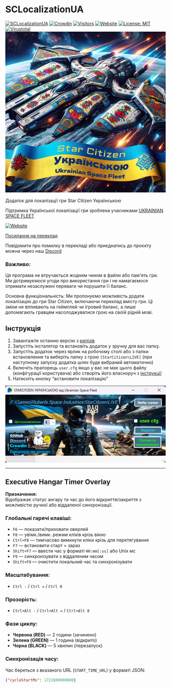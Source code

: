 # SCLocalizationUA
[![SCLocalizationUA](https://img.shields.io/github/release/Vova-Bob/SCLoc_App?include_prereleases&sort=date&label=SCLocalizationUA)](https://github.com/Vova-Bob/SCLoc_App/releases/latest)
[![Crowdin](https://badges.crowdin.net/star-citizen-localization-ua/localized.svg)](https://shorturl.at/dopMW)
[![Visitors](https://api.visitorbadge.io/api/visitors?path=Vova-Bob%2FSCLoc_App&labelColor=%2337d67a&countColor=%23263759&style=plastic&labelStyle=lower)](https://visitorbadge.io/status?path=Vova-Bob%2FSCLoc_App)
[![Website](https://img.shields.io/website?url=https%3A%2F%2Fusf.42web.io%2F&down_message=SITE&style=flat&label=USF&labelColor=blue&color=yellow)](https://usf.42web.io/)
[![License: MIT](https://img.shields.io/badge/License-MIT-yellow.svg)](https://github.com/Vova-Bob/SCLoc_App/blob/main/LICENSE)
[![Virustotal](https://img.shields.io/static/v1?label=Virustotal&message=Scan&color=blue)](https://www.virustotal.com/gui/file/709552463786858d54e9285df1e69d8f4acd9130a614b42f4490344b8f7fb70a?nocache=1)
![SClocApp](https://github.com/Vova-Bob/SCLoc_App/blob/main/img/sclocua.jpg)

Додаток для локалізації гри Star Citizen Українською

Підтримка Української локалізації гри зроблена учасниками [UKRAINIAN SPACE FLEET](https://robertsspaceindustries.com/orgs/UKR)

[![Website](https://img.shields.io/website?url=https%3A%2F%2Fsend.monobank.ua%2Fjar%2F44HXkQkorg&up_message=%D0%9F%D1%80%D0%BE%D0%B5%D0%BA%D1%82&style=for-the-badge&label=%D0%9F%D1%96%D0%B4%D1%82%D1%80%D0%B8%D0%BC%D0%B0%D1%82%D0%B8)
](https://send.monobank.ua/jar/44HXkQkorg)

[Посилання на переклад](https://github.com/Vova-Bob/SC_localization_UA)

Повідомити про помилку в перекладі або приєднатись до проєкту можна через наш [Discord](https://discord.gg/TkaN6Yv4VT)

### Важливо:
Ця програма не втручається жодним чином в файли або пам'ять гри. Ми дотримуємося угоди про використання гри і не намагаємося отримати незаслужені переваги чи порушити її баланс.

Основна функціональність:
Ми пропонуємо можливість додати локалізацію до гри Star Citizen, включаючи переклад вмісту гри. Ці зміни не впливають на геймплей чи ігровий баланс, а лише допомагають гравцям насолоджуватися грою на своїй рідній мові.

## Інструкція

1. Завантажте останню версію з [релізів](https://github.com/Vova-Bob/SCLoc_App/releases/latest)
2. Запустіть інсталятор та встановіть додаток у зручну для вас папку.
3. Запустіть додаток через ярлик на робочому столі або з папки встановлення та виберіть папку з грою `[StarCitizen\LIVE]`
   (при наступному запуску додатка шлях буде вибраний автоматично)
4. Включіть прапорець `user.cfg` якщо у вас не має цього файлу (конфігурації користувача) або створіть його власноруч з [інструкції](https://github.com/Vova-Bob/SC_localization_UA)
5. Натисніть кнопку "встановити локалізацію"
   
![Опис зображення](https://github.com/Vova-Bob/SCLoc_App/blob/main/img/8.png)

---

## Executive Hangar Timer Overlay

**Призначення:**  
Відображає статус ангару та час до його відкриття/закриття з можливістю ручної або віддаленої синхронізації.

### Глобальні гарячі клавіші:
- `F6` — показати/приховати оверлей  
- `F8` — увімк./вимк. режим кліків крізь вікно  
- `Ctrl+F8` — тимчасово вимкнути кліки крізь для перетягування  
- `F7` — встановити старт = зараз  
- `Shift+F7` — ввести час у форматі `HH:mm[:ss]` або Unix мс  
- `F9` — синхронізувати з віддаленим часом  
- `Shift+F9` — очистити локальний час та синхронізувати

### Масштабування:
- `Ctrl -` / `Ctrl =` / `Ctrl 0`

### Прозорість:
- `Ctrl+Alt -` / `Ctrl+Alt =` / `Ctrl+Alt 0`

### Фази циклу:
- **Червона (RED)** — 2 години (зачинено)  
- **Зелена (GREEN)** — 1 година (відкрито)  
- **Чорна (BLACK)** — 5 хвилин (перезапуск)

### Синхронізація часу:
Час береться з вказаного URL (`START_TIME_URL`) у форматі JSON:
```json
{"cycleStartMs": 1722880000000}
